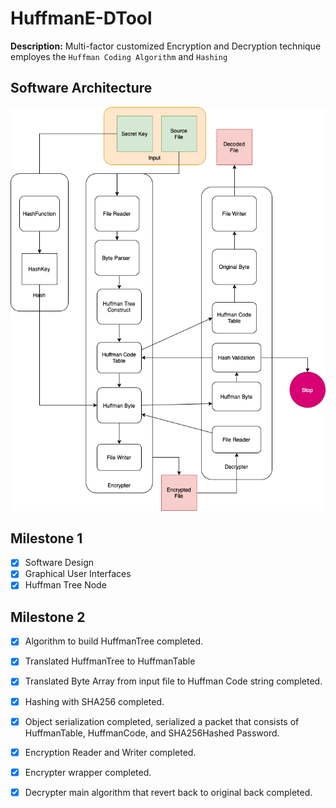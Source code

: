 # HuffmanE-DTool

**Description:** Multi-factor customized Encryption and Decryption technique employes the `Huffman Coding Algorithm` and `Hashing` 

## Software Architecture
![](Document/HuffmanEDArch.drawio.png)

## Milestone 1
- [x] Software Design
- [x] Graphical User Interfaces
- [x] Huffman Tree Node 

## Milestone 2
- [x] Algorithm to build HuffmanTree completed.
- [x] Translated HuffmanTree to HuffmanTable
- [x] Translated Byte Array from input file to Huffman Code string completed.
- [x] Hashing with SHA256 completed.
- [x] Object serialization completed, serialized a packet that consists of HuffmanTable, HuffmanCode, and SHA256Hashed Password.
- [x] Encryption Reader and Writer completed.
- [x] Encrypter wrapper completed.
- [x] Decrypter main algorithm that revert back to original back completed.


